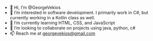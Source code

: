 - 👋 Hi, I’m @GeorgeVekios
- 👀 I’m interested in software development. I primarily work in C#, but currently working in a Kotlin class as well.
- 🌱 I’m currently learning HTML, CSS, and JavaScript
- 💞️ I’m looking to collaborate on projects using java, python, c#
- 📫 Reach me at georgevekios@gmail.com

<!---
GeorgeVekios/GeorgeVekios is a ✨ special ✨ repository because its `README.md` (this file) appears on your GitHub profile.
You can click the Preview link to take a look at your changes.
--->
